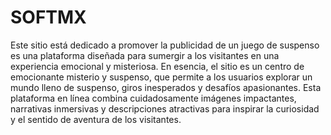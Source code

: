 # SOFTMX

Este sitio está dedicado a promover la publicidad de un juego de suspenso es una plataforma diseñada para sumergir a los visitantes en una experiencia emocional y misteriosa.
En esencia, el sitio es un centro de emocionante misterio y suspenso, que permite a los usuarios explorar un mundo lleno de suspenso, giros inesperados y desafíos apasionantes.
Esta plataforma en línea combina cuidadosamente imágenes impactantes, narrativas inmersivas y descripciones atractivas para inspirar la curiosidad y el sentido de aventura de los visitantes.
